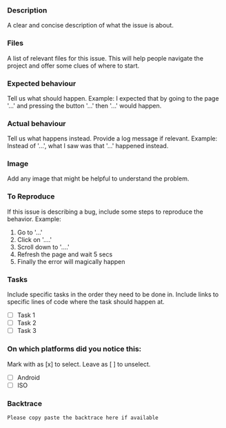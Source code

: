 ### Description
A clear and concise description of what the issue is about.

### Files
A list of relevant files for this issue. This will help people navigate the project and offer some clues of where to start.

### Expected behaviour
Tell us what should happen.
Example: I expected that by going to the page '...' and pressing the button '...' then '...' would happen.

### Actual behaviour
Tell us what happens instead. Provide a log message if relevant.
Example: Instead of '...', what I saw was that '...' happened instead.

### Image
Add any image that might be helpful to understand the problem.

### To Reproduce
If this issue is describing a bug, include some steps to reproduce the behavior.
Example:
1. Go to '...'
2. Click on '....'
3. Scroll down to '....'
4. Refresh the page and wait 5 secs
5. Finally the error will magically happen

### Tasks
Include specific tasks in the order they need to be done in. Include links to specific lines of code where the task should happen at.
- [ ] Task 1
- [ ] Task 2
- [ ] Task 3

### On which platforms did you notice this:
Mark with as [x] to select. Leave as [ ] to unselect.

- [ ] Android
- [ ] ISO

### Backtrace

```
Please copy paste the backtrace here if available
```

